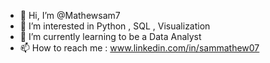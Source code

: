 - 👋 Hi, I’m @Mathewsam7
- 👀 I’m interested in Python , SQL , Visualization
- 🌱 I’m currently learning to be a Data Analyst
- 📫 How to reach me : www.linkedin.com/in/sammathew07

<!---
Mathewsam7/Mathewsam7 is a ✨ special ✨ repository because its `README.md` (this file) appears on your GitHub profile.
You can click the Preview link to take a look at your changes.
--->
